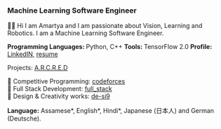 ### Machine Learning Software Engineer
👋🏻 Hi I am Amartya and I am passionate about Vision, Learning and Robotics. I am a Machine Learning Software Engineer.

<b>Programming Languages: </b>Python, C++ 
<b>Tools: </b>TensorFlow 2.0
<b>Profile: </b><a href="https://www.linkedin.com/in/amartyasaikia/">LinkedIN</a>, <a href="https://drive.google.com/file/d/1HKraa0FgyOy4J6GMGtG9GozYR8WlmMoL/view?usp=sharing">resume</a>

Projects: <a href="http://www.arcred.space/"> A.R.C.R.E.D </a>

🌌 Competitive Programming: <a href="#">codeforces</a><br />
🌌 Full Stack Development: <a href="https://github.com/s-ai-kia/full_stack">full_stack</a><br />
🌌 Design & Creativity works: <a href="https://github.com/s-ai-kia/de-si9">de-si9</a><br />

<b>Language:</b> Assamese*, English*, Hindi*, Japanese (日本人) and German (Deutsche).
